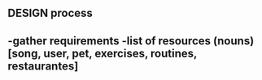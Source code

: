 ## DESIGN process

-gather requirements
-list of resources (nouns) [song, user, pet, exercises, routines, restaurantes]
-